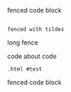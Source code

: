    

fenced code block

   

~~~

fenced with tildes

~~~

          
long fence

   
code about code
   

          

    .html #test
fenced code block
   
